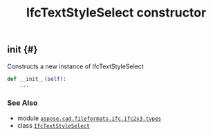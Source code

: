 ﻿---
title: IfcTextStyleSelect constructor
second_title: Aspose.CAD for Python via .NET API References
description: 
type: docs
weight: 10
url: /python-net/aspose.cad.fileformats.ifc.ifc2x3.types/ifctextstyleselect/__init__/
is_root: false
---

## __init__ {#}

Constructs a new instance of IfcTextStyleSelect



```python
def __init__(self):
    ...
```





### See Also
* module [`aspose.cad.fileformats.ifc.ifc2x3.types`](../../)
* class [`IfcTextStyleSelect`](/cad/python-net/aspose.cad.fileformats.ifc.ifc2x3.types/ifctextstyleselect)
